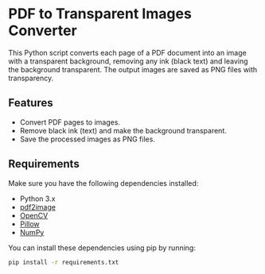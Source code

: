 # PDF to Transparent Images Converter

This Python script converts each page of a PDF document into an image with a transparent background, removing any ink (black text) and leaving the background transparent. The output images are saved as PNG files with transparency.

## Features
- Convert PDF pages to images.
- Remove black ink (text) and make the background transparent.
- Save the processed images as PNG files.

## Requirements

Make sure you have the following dependencies installed:

- Python 3.x
- [pdf2image](https://pypi.org/project/pdf2image/)
- [OpenCV](https://pypi.org/project/opencv-python/)
- [Pillow](https://pypi.org/project/Pillow/)
- [NumPy](https://pypi.org/project/numpy/)

You can install these dependencies using pip by running:

```bash
pip install -r requirements.txt
